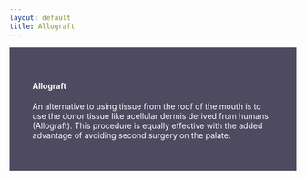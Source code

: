 ```yaml
---
layout: default
title: Allograft
---
```


<div class="row">
<div class="col-xs-12 featured-text no-gutters" style="background: #4e4b61; color: white; url() center; padding: 8%;">

<h4>Allograft</h4>
<p></p>


<p>An alternative to using tissue from the roof of the mouth is to use the donor tissue like acellular dermis derived from humans (Allograft). This procedure is equally effective with the added advantage of avoiding second surgery on the palate.
</p>
